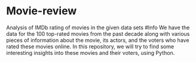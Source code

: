 # Movie-review
Analysis of IMDb rating of movies in the given data sets
#Info
We have the data for the 100 top-rated movies from the past decade along with various pieces of information about the movie, its actors, and the voters who have rated these movies online. In this repository, we will try to find some interesting insights into these movies and their voters, using Python.
